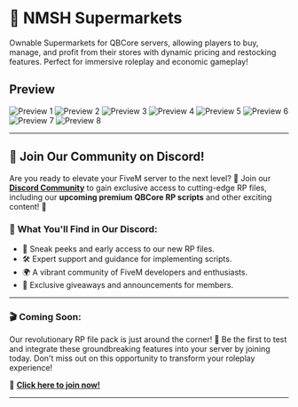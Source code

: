 # 🚀 NMSH Supermarkets
Ownable Supermarkets for QBCore servers, allowing players to buy, manage, and profit from their stores with dynamic pricing and restocking features. Perfect for immersive roleplay and economic gameplay!

## Preview
![Preview 1](https://cdn.discordapp.com/attachments/1295365999217872988/1296114145401241720/image.png?ex=673d461c&is=673bf49c&hm=c14954fcfa42b4b3641b94d7f0e84f28c5e5cf4d6999b6c88d6a0601ff5b1126&)
![Preview 2](https://cdn.discordapp.com/attachments/1295365999217872988/1296114145988710407/image.png?ex=673d461d&is=673bf49d&hm=390182a3cacdc8c282269bc35d22a642a424d92c2957563ffd24fd884bd8c5d5&)
![Preview 3](https://cdn.discordapp.com/attachments/1295365999217872988/1296114146571587644/image.png?ex=673d461d&is=673bf49d&hm=cadeb3e566aaa33caf09ecfc8c327042570bd1117d9271728ee91d07a8617e9c&)
![Preview 4](https://cdn.discordapp.com/attachments/1295365999217872988/1296114147259318303/image.png?ex=673d461d&is=673bf49d&hm=d214a531aaad3da01b3878a499af2bc9bb1ba62c550311ad7e3b29ef6838c74b&)
![Preview 5](https://cdn.discordapp.com/attachments/1295365999217872988/1296114148014559232/image.png?ex=673d461d&is=673bf49d&hm=4bb49ea9ab940c9be6d135de6c8f70d2782dff4c3ea11a655384fc96edaf58ca&)
![Preview 6](https://cdn.discordapp.com/attachments/1295365999217872988/1296114148689711176/image.png?ex=673d461d&is=673bf49d&hm=cad3bf5c66db63227b7645b04b5f79e6756267f7a2252ce5bb061ae864785b01&)
![Preview 7](https://cdn.discordapp.com/attachments/1295365999217872988/1296114149352407141/image.png?ex=673d461d&is=673bf49d&hm=da986f48dab63935d7ef6a563d91fe6f43a00a804d01d000928241de24035815&)
![Preview 8](https://cdn.discordapp.com/attachments/1295365999217872988/1296114149927030824/image.png?ex=673d461d&is=673bf49d&hm=afec210d06c2e7fa2f1d3336c54dc508f5530f050e43cf0de5dfadbbc152417b&)

---

## 🌟 Join Our Community on Discord!

Are you ready to elevate your FiveM server to the next level? 🌟 Join our **[Discord Community](https://discord.gg/xTJZZs7bCx)** to gain exclusive access to cutting-edge RP files, including our **upcoming premium QBCore RP scripts** and other exciting content! 🎉

### 🔧 **What You'll Find in Our Discord**:
- 💼 Sneak peeks and early access to our new RP files.
- 🛠️ Expert support and guidance for implementing scripts.
- 🌍 A vibrant community of FiveM developers and enthusiasts.
- 🎁 Exclusive giveaways and announcements for members.

---

### 🎬 **Coming Soon**:
Our revolutionary RP file pack is just around the corner! 🚨 Be the first to test and integrate these groundbreaking features into your server by joining today. Don't miss out on this opportunity to transform your roleplay experience!

🔗 **[Click here to join now!](https://discord.gg/xTJZZs7bCx)**

---
